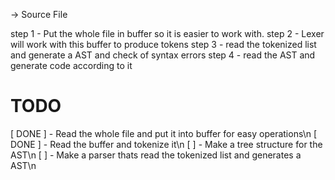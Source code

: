 -> Source File

step 1 - Put the whole file in buffer so it is easier to work with.
step 2 - Lexer will work with this buffer to produce tokens
step 3 - read the tokenized list and generate a AST and check of syntax errors
step 4 - read the AST and generate code according to it


# TODO
[ DONE ] - Read the whole file and put it into buffer for easy operations\n
[ DONE ] - Read the buffer and tokenize it\n
[ ] - Make a tree structure for the AST\n
[ ] - Make a parser thats read the tokenized list and generates a AST\n
